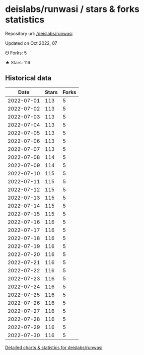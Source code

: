 # deislabs/runwasi / stars & forks statistics

Repository url: [/deislabs/runwasi](https://github.com/deislabs/runwasi)

Updated on Oct 2022, 07

☋ Forks: 5

★ Stars: 116

## Historical data
| Date | Stars | Forks |
|------|-------|-------|
| 2022-07-01 | 113 | 5 | 
| 2022-07-02 | 113 | 5 | 
| 2022-07-03 | 113 | 5 | 
| 2022-07-04 | 113 | 5 | 
| 2022-07-05 | 113 | 5 | 
| 2022-07-06 | 113 | 5 | 
| 2022-07-07 | 113 | 5 | 
| 2022-07-08 | 114 | 5 | 
| 2022-07-09 | 114 | 5 | 
| 2022-07-10 | 115 | 5 | 
| 2022-07-11 | 115 | 5 | 
| 2022-07-12 | 115 | 5 | 
| 2022-07-13 | 115 | 5 | 
| 2022-07-14 | 115 | 5 | 
| 2022-07-15 | 115 | 5 | 
| 2022-07-16 | 116 | 5 | 
| 2022-07-17 | 116 | 5 | 
| 2022-07-18 | 116 | 5 | 
| 2022-07-19 | 116 | 5 | 
| 2022-07-20 | 116 | 5 | 
| 2022-07-21 | 116 | 5 | 
| 2022-07-22 | 116 | 5 | 
| 2022-07-23 | 116 | 5 | 
| 2022-07-24 | 116 | 5 | 
| 2022-07-25 | 116 | 5 | 
| 2022-07-26 | 116 | 5 | 
| 2022-07-27 | 116 | 5 | 
| 2022-07-28 | 116 | 5 | 
| 2022-07-29 | 116 | 5 | 
| 2022-07-30 | 116 | 5 | 


[Detailed charts & statistics for deislabs/runwasi](https://reviewgithub.com/rep/deislabs/runwasi)
